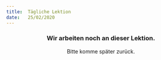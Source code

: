 ```yaml
---
title:  Tägliche Lektion
date:   25/02/2020
---
```


### <center>Wir arbeiten noch an dieser Lektion.</center>
<center>Bitte komme später zurück.</center>